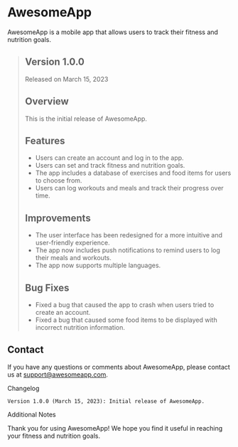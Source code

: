 # AwesomeApp

AwesomeApp is a mobile app that allows users to track their fitness and nutrition goals.

> ## Version 1.0.0
>
> Released on March 15, 2023
>
> ## Overview
> 
> This is the initial release of AwesomeApp.
>
> ## Features
>
>    - Users can create an account and log in to the app.
>    - Users can set and track fitness and nutrition goals.
>    - The app includes a database of exercises and food items for users to choose from.
>    - Users can log workouts and meals and track their progress over time.
>
> ## Improvements
>
>    - The user interface has been redesigned for a more intuitive and user-friendly experience.
>    - The app now includes push notifications to remind users to log their meals and workouts.
>    - The app now supports multiple languages.
>
> ## Bug Fixes
>
>    - Fixed a bug that caused the app to crash when users tried to create an account.
>    - Fixed a bug that caused some food items to be displayed with incorrect nutrition information.


## Contact

If you have any questions or comments about AwesomeApp, please contact us at support@awesomeapp.com.

Changelog

    Version 1.0.0 (March 15, 2023): Initial release of AwesomeApp.

Additional Notes

Thank you for using AwesomeApp! We hope you find it useful in reaching your fitness and nutrition goals.
